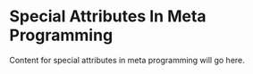 # Special Attributes In Meta Programming

Content for special attributes in meta programming will go here.
